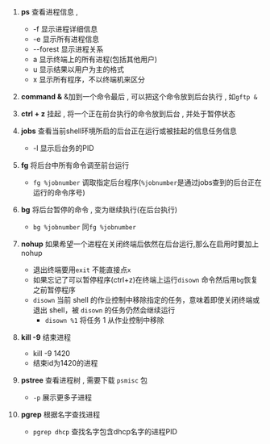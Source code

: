 1. **ps** 查看进程信息 ,
	- -f 显示进程详细信息
	- -e 显示所有进程信息
	- --forest  显示进程关系
	- a 显示终端上的所有进程(包括其他用户)
	- u 显示结果以用户为主的格式
	- x 显示所有程序，不以终端机来区分
1. **command &** &加到一个命令最后 , 可以把这个命令放到后台执行 , 如`gftp &`

2. **ctrl + z**  挂起 , 将一个正在前台执行的命令放到后台 , 并处于暂停状态

3. **jobs**  查看当前shell环境所启的后台正在运行或被挂起的信息任务信息
	- -l 显示后台务的PID 

4. **fg** 将后台中所有命令调至前台运行
	- `fg %jobnumber` 调取指定后台程序(`%jobnumber`是通过jobs查到的后台正在运行的命令序号)

5. **bg** 将后台暂停的命令 , 变为继续执行(在后台执行)
	 - `bg %jobnumber` 同`fg %jobnumber`

6. **nohup** 如果希望一个进程在关闭终端后依然在后台运行,那么在启用时要加上nohup
	- 退出终端要用`exit` 不能直接点`x`
	- 如果忘记了可以暂停程序(ctrl+z)在终端上运行`disown` 命令然后用`bg`恢复之前暂停程序
	- `disown` 当前 shell 的作业控制中移除指定的任务，意味着即使关闭终端或退出 shell，被 `disown` 的任务仍然会继续运行
		- `disown %1` 将任务 1 从作业控制中移除
1. **kill -9** 结束进程

	- kill -9 1420
	- 结束id为1420的进程

2.  **pstree** 查看进程树 , 需要下载 `psmisc` 包
	- `-p` 展示更多子进程

3. **pgrep** 根据名字查找进程
	- `pgrep dhcp` 查找名字包含dhcp名字的进程PID